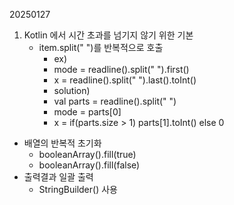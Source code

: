 20250127
1. Kotlin 에서 시간 초과를 넘기지 않기 위한 기본
   - item.split(" ")를 반복적으로 호출
     - ex)
     - mode = readline().split(" ").first()
     - x = readline().split(" ").last().toInt()
     - solution)
     - val parts = readline().split(" ")
     - mode = parts[0]
     - x = if(parts.size > 1) parts[1].toInt() else 0
  - 배열의 반복적 초기화
     - booleanArray().fill(true)
     - booleanArray().fill(false)
  - 출력결과 일괄 출력
     - StringBuilder() 사용


